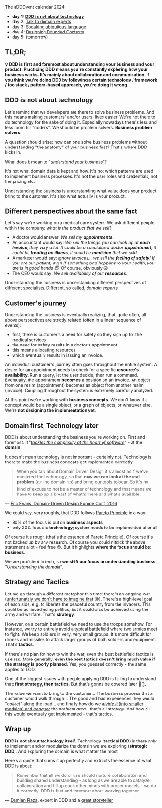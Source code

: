The aDDDvent calendar 2024:
- **day 1: [DDD is not about technology](/ddd-is-not-about-technology)**
- day 2: [Talk to domain experts](/ddd-talk-to-domain-experts)
- day 3: [Speaking ubiquitous language](/ddd-speaking-ubiquitous-language)
- day 4: [Designing Bounded Contexts](/ddd-designing-bounded-contexts)
- day 5: (tomorrow)

## TL;DR;

**💡 DDD is first and foremost about understanding your business and your product. Practicing DDD means you're constantly exploring how your business works. It's mainly about collaboration and communication. If you think you're doing DDD by following a certain technology / framework / toolstack / pattern-based approach, you're doing it wrong.**

## DDD is not about technology

Let's remind that we developers are there to solve business problems. And this means making customers' and/or users' lives easier. We're not there to do technology for the sake of doing it. Especially nowadays there's less and less room for "coders". We should be problem solvers. **Business problem solvers**.

A question should arise: how can one solve business problems without understanding "the anatomy" of your business first? That's where DDD kicks in.

What does it mean to "*understand your business*"?

It's not what domain data is kept and how. It's not which patterns are used to implement business processes. It's not the user roles and credentials, not the pricing etc.

Understanding the business is understanding what value does your product bring to the customer. It's also what actually is your product.

## Different perspectives about the same fact

Let's say we're working on a medical care system. We ask different people within the company: *what is the product that we sell*?
- A doctor would answer: _We sell my **appointments**_.
- An accountant would say: _We sell the things you can look up at **each invoice**, they vary a lot. It could be a specialized doctor **appointment**, it could be **treating an illness**, it could be **medicine** that we sold_
- A marketer would say: _Ignore invoices... we sell the **feeling of safety**! If you are our patient, even if something bad happens to your health, you are is in good hands 😇._ Of course, obviously 😛
- The CEO would say: _We sell availability of our **resources**._

Understanding the business is understanding different perspectives of different specialists. Different, so called, *domain experts*.

## Customer's journey

Understanding the business is eventually realizing, that, quite often, all above perspectives are strictly related (often in a linear sequence of events):
- first, there is customer's a need for safety so they sign up for the medical services
- the need for safety results in a doctor's appointment
- this means allocating resources
- which eventually results in issuing an invoice.

An individual customer's journey often goes throughout the entire system. A desire for an appointment needs to check for a specific **resource's availability**. Run a query, let the user decide, then run a command. Eventually, the appointment **becomes** a position on an invoice. An object from one realm (appointment) becomes an object from another realm (invoice). Coupling throughout the system is extremely carefully analyzed.

At this point we're working with **business concepts**. We don't know if a concept would be a single object, or a graph of objects, or whatever else. We're **not designing the implementation yet**.

## Domain first, Technology later

DDD is about understanding the business you're working on. First and foremost. It "*[tackles the complexity at the heart of software](https://www.amazon.com/Domain-Driven-Design-Tackling-Complexity-Software/dp/0321125215)*" - at the **domain**.

It doesn't mean technology is not important - certainly not. Technology is there to make the business concepts get implemented correctly.

> When you talk about Domain Driven Design it's almost as if we've mastered the technology, so that **now we can look at the real problem** (👉 the domain 👈) and bring our tools to bear. So it's no kind of excuse to not be a master of technology and that means we have to keep up a breast of what's there and what's available.

― [Eric Evans, Domain-Driven Design Europe Conf, 2016](https://www.youtube.com/watch?v=dnUFEg68ESM&start=976)

We could say, very roughly, that DDD follows [Pareto Principle](https://en.wikipedia.org/wiki/Pareto_principle) in a way:
- 80% of the focus is put on **business aspects**
- only 20% focus is **technology**; system needs to be implemented after all

Of course it's rough (that's the essence of Pareto Principle). Of course it's not backed up by any research. Of course you could [nitpick](https://dictionary.cambridge.org/dictionary/english/nitpick) the above statement a lot - feel free 😉. But it highlights **where the focus should be: business**.

We are proficient in tech, so **we shift our focus to understanding business**. "*Understanding the domain*".

## Strategy and Tactics

Let me go through a different metaphor this time: there's an ongoing war ([unfortunately we don't have to imagine that](https://en.wikipedia.org/wiki/Russian_invasion_of_Ukraine) 😢). There's a high-level goal of each side, e.g. to liberate the peaceful country from the invaders. This could be achieved using politics, but it could also be achieved using the army and warfare. That's **strategy**.

However, on a certain battlefield we need to use the troops somehow. For instance, we try to entirely avoid a typical battlefield where two armies meet to fight. We keep soldiers in very, very small groups. It's more difficult for drones and missiles to attack larger groups of both soldiers and equipment. That's **tactics**.

If there's no plan for how to win the war, even the best battlefield tactics is useless. More generally, **even the best tactics doesn't bring much value if the strategy is poorly planned**. Yes, you guessed correctly - the same applies to DDD.

One of the biggest issues with people applying DDD is failing to understand that: **first strategy, then tactics**. But that's gonna be covered later 🙂‍↕️.

The value we want to bring to the customer... The business process that a customer would walk through... The good and bad experiences they would "*collect*" along the road... and finally how do we [*divide it* (into smaller modules) and *conquer*](https://en.wikipedia.org/wiki/Divide-and-conquer_algorithm) the *problem area* - that's all strategy. And how all this would eventually get implemented - that's tactics.

## Wrap up

**DDD is not about technology itself**. Technology (**tactical DDD**) is there *only* to implement and/or modularize the domain we are exploring (**strategic DDD**). And exploring the domain is what matter the most.

Here's a quote that sums it up perfectly and extracts the essence of what DDD is about:

> Remember that all we do or use should nurture collaboration and building shared understanding - as long as we are able to catalyze collaboration and fill up each other minds with proper models - we do it correctly. DDD is first and foremost about working together.

― [Damian Płaza](https://www.linkedin.com/in/damian-plaza/), expert in DDD and a [great storyteller](https://talesfrom.dev/)
